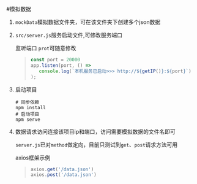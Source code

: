 #模拟数据

1. `mockData`模拟数据文件夹，可在该文件夹下创建多个json数据

2. `src/server.js`服务启动文件,可修改服务端口
  
   监听端口 `prot`可随意修改
   >```javascript
   >const port = 20000
   >app.listen(port, () => 
   >    console.log(`本机服务已启动>>> http://${getIP()}:${port}`)
   >);
   >```
   
3. 启动项目

   ```shell
   # 同步依赖
   npm install
   # 启动项目
   npm serve
   ```
4. 数据请求访问连接该项目ip和端口，访问需要模拟数据的文件名即可

   `server.js`已对`method`做定向，目前只测试到`get`、`post`请求方法可用
   
   axios框架示例
   >```javascript
   >axios.get('/data.json')
   >axios.post('/data.json')
   >```